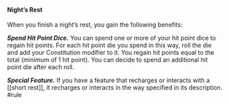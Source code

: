 #### Night’s Rest
When you finish a night’s rest, you gain the following benefits:

***Spend Hit Point Dice.*** You can spend one or more of your hit point dice to regain hit points. For each hit point die you spend in this way, roll the die and add your Constitution modifier to it. You regain hit points equal to the total (minimum of 1 hit point). You can decide to spend an additional hit point die after each roll.

***Special Feature.*** If you have a feature that recharges or interacts with a [[short rest]], it recharges  or interacts in the way specified in its description.
#rule 